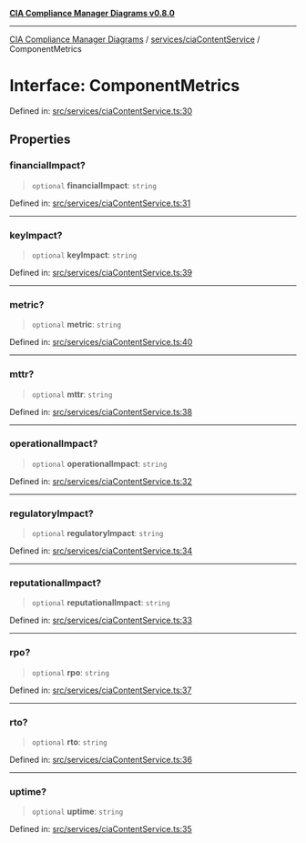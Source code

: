 [**CIA Compliance Manager Diagrams v0.8.0**](../../../README.md)

***

[CIA Compliance Manager Diagrams](../../../modules.md) / [services/ciaContentService](../README.md) / ComponentMetrics

# Interface: ComponentMetrics

Defined in: [src/services/ciaContentService.ts:30](https://github.com/Hack23/cia-compliance-manager/blob/78912779fad2796d4afcf9e0a863cca80a66b25f/src/services/ciaContentService.ts#L30)

## Properties

### financialImpact?

> `optional` **financialImpact**: `string`

Defined in: [src/services/ciaContentService.ts:31](https://github.com/Hack23/cia-compliance-manager/blob/78912779fad2796d4afcf9e0a863cca80a66b25f/src/services/ciaContentService.ts#L31)

***

### keyImpact?

> `optional` **keyImpact**: `string`

Defined in: [src/services/ciaContentService.ts:39](https://github.com/Hack23/cia-compliance-manager/blob/78912779fad2796d4afcf9e0a863cca80a66b25f/src/services/ciaContentService.ts#L39)

***

### metric?

> `optional` **metric**: `string`

Defined in: [src/services/ciaContentService.ts:40](https://github.com/Hack23/cia-compliance-manager/blob/78912779fad2796d4afcf9e0a863cca80a66b25f/src/services/ciaContentService.ts#L40)

***

### mttr?

> `optional` **mttr**: `string`

Defined in: [src/services/ciaContentService.ts:38](https://github.com/Hack23/cia-compliance-manager/blob/78912779fad2796d4afcf9e0a863cca80a66b25f/src/services/ciaContentService.ts#L38)

***

### operationalImpact?

> `optional` **operationalImpact**: `string`

Defined in: [src/services/ciaContentService.ts:32](https://github.com/Hack23/cia-compliance-manager/blob/78912779fad2796d4afcf9e0a863cca80a66b25f/src/services/ciaContentService.ts#L32)

***

### regulatoryImpact?

> `optional` **regulatoryImpact**: `string`

Defined in: [src/services/ciaContentService.ts:34](https://github.com/Hack23/cia-compliance-manager/blob/78912779fad2796d4afcf9e0a863cca80a66b25f/src/services/ciaContentService.ts#L34)

***

### reputationalImpact?

> `optional` **reputationalImpact**: `string`

Defined in: [src/services/ciaContentService.ts:33](https://github.com/Hack23/cia-compliance-manager/blob/78912779fad2796d4afcf9e0a863cca80a66b25f/src/services/ciaContentService.ts#L33)

***

### rpo?

> `optional` **rpo**: `string`

Defined in: [src/services/ciaContentService.ts:37](https://github.com/Hack23/cia-compliance-manager/blob/78912779fad2796d4afcf9e0a863cca80a66b25f/src/services/ciaContentService.ts#L37)

***

### rto?

> `optional` **rto**: `string`

Defined in: [src/services/ciaContentService.ts:36](https://github.com/Hack23/cia-compliance-manager/blob/78912779fad2796d4afcf9e0a863cca80a66b25f/src/services/ciaContentService.ts#L36)

***

### uptime?

> `optional` **uptime**: `string`

Defined in: [src/services/ciaContentService.ts:35](https://github.com/Hack23/cia-compliance-manager/blob/78912779fad2796d4afcf9e0a863cca80a66b25f/src/services/ciaContentService.ts#L35)
